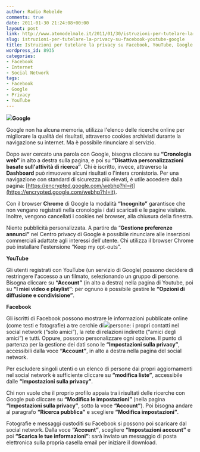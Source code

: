 ```yaml
---
author: Radio Rebelde
comments: true
date: 2011-01-30 21:24:08+00:00
layout: post
link: http://www.atomodelmale.it/2011/01/30/istruzioni-per-tutelare-la-privacy-su-facebook-youtube-google/
slug: istruzioni-per-tutelare-la-privacy-su-facebook-youtube-google
title: Istruzioni per tutelare la privacy su Facebook, YouTube, Google.
wordpress_id: 8935
categories:
- Facebook
- Internet
- Social Network
tags:
- Facebook
- Google
- Privacy
- YouTube
---
```


**[![](http://www.atomodelmale.it/wp-content/uploads/2011/01/Google-e-Privacy.jpg)](http://www.atomodelmale.it/wp-content/uploads/2011/01/Google-e-Privacy.jpg)Google**

Google non ha alcuna memoria, utilizza l'elenco delle ricerche online per migliorare la qualità dei risultati, attraverso cookies archiviati durante la navigazione su internet. Ma è possibile rinunciare al servizio.

Dopo aver cercato una parola con Google, bisogna cliccare su **“Cronologia web”** in alto a destra sulla pagina, e poi su **“Disattiva personalizzazioni basate sull'attività di ricerca”**. Chi è iscritto, invece, attraverso la **Dashboard** può rimuovere alcuni risultati o l'intera cronistoria. Per una navigazione con standard di sicurezza più elevati, è utile accedere dalla pagina: [https://encrypted.google.com/webhp?hl=it](https://encrypted.google.com/webhp?hl=it).

Con il browser **Chrome** di Google la modalità **“Incognito”** garantisce che non vengano registrati nella cronologia i dati scaricati e le pagine visitate. Inoltre, vengono cancellati i cookies nel browser, alla chiusura della finestra.

Niente pubblicità personalizzata. A partire da “**Gestione preferenze annunci”** nel Centro privacy di Google è possibile rinunciare alle inserzioni commerciali adattate agli interessi dell'utente. Chi utilizza il browser Chrome può installare l'estensione “Keep my opt-outs”.



**YouTube**

Gli utenti registrati con YouTube (un servizio di Google) possono decidere di restringere l'accesso a un filmato, selezionando un gruppo di persone. Bisogna cliccare su **“Account”** (in alto a destra) nella pagina di Youtube, poi su **“I miei video e playlist”**: per ognuno è possibile gestire le **“Opzioni di diffusione e condivisione”**.

**Facebook**

Gli iscritti di Facebook possono mostrare le informazioni pubblicate online (come testi e fotografie) a tre cerchie di[![](http://www.atomodelmale.it/wp-content/uploads/2011/01/facebook-privacy.jpg)](http://www.atomodelmale.it/wp-content/uploads/2011/01/facebook-privacy.jpg)persone: i propri contatti nel social network (“solo amici”), la rete di relazioni indirette (“amici degli amici”) e tutti. Oppure, possono personalizzare ogni opzione. Il punto di partenza per la gestione dei dati sono le **“Impostazioni sulla privacy”**, accessibili dalla voce **“Account”**, in alto a destra nella pagina del social network.

Per escludere singoli utenti o un elenco di persone dai propri aggiornamenti nel social network è sufficiente cliccare su **“modifica liste”**, accessibile dalle **“Impostazioni sulla privacy”**.

Chi non vuole che il proprio profilo appaia tra i risultati delle ricerche con Google può cliccare su **“Modifica le impostazioni”** (nella pagina **“Impostazioni sulla privacy”**, sotto la voce **“Account”**). Poi bisogna andare al paragrafo **“Ricerca pubblica”** e scegliere **“Modifica impostazioni”**.

Fotografie e messaggi custoditi su Facebook si possono poi scaricare dal social network. Dalla voce **“Account”**, scegliere **“Impostazioni account”** e poi **“Scarica le tue informazioni”**: sarà inviato un messaggio di posta elettronica sulla propria casella email per iniziare il download.
